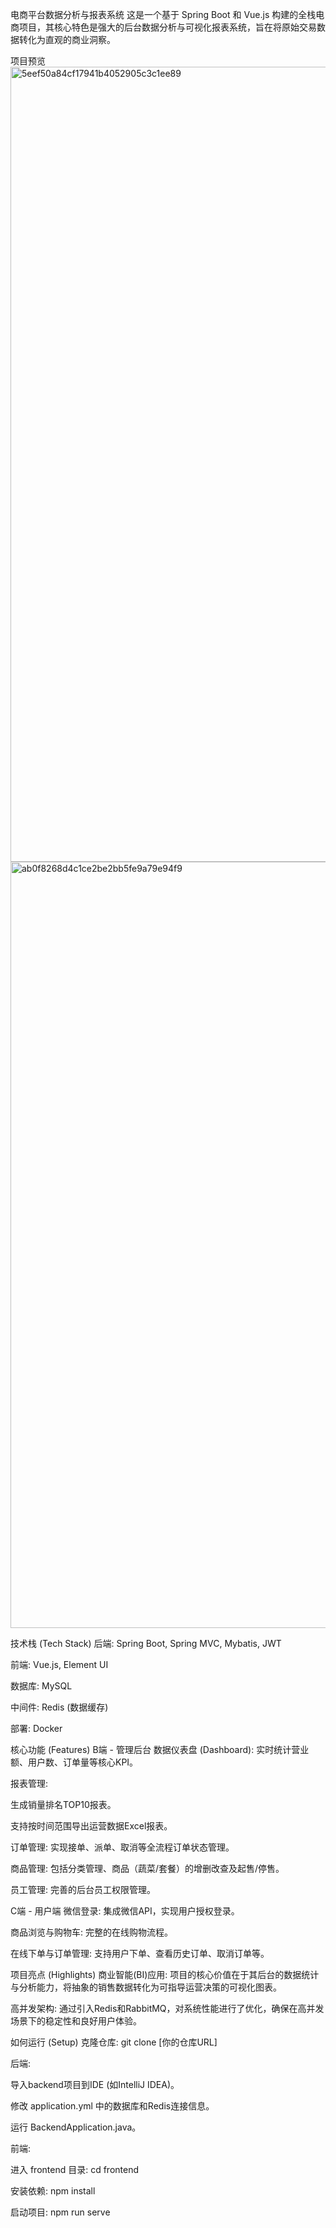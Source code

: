 电商平台数据分析与报表系统
这是一个基于 Spring Boot 和 Vue.js 构建的全栈电商项目，其核心特色是强大的后台数据分析与可视化报表系统，旨在将原始交易数据转化为直观的商业洞察。

项目预览
<img width="2365" height="1272" alt="5eef50a84cf17941b4052905c3c1ee89" src="https://github.com/user-attachments/assets/71ae1fff-a8a6-4e3f-b1e8-3cb802585577" />
<img width="1948" height="1226" alt="ab0f8268d4c1ce2be2bb5fe9a79e94f9" src="https://github.com/user-attachments/assets/f201bd03-7ebb-4e34-b708-f5b3ec21f69d" />


技术栈 (Tech Stack)
后端: Spring Boot, Spring MVC, Mybatis, JWT

前端: Vue.js, Element UI

数据库: MySQL

中间件: Redis (数据缓存)

部署: Docker

核心功能 (Features)
B端 - 管理后台
数据仪表盘 (Dashboard): 实时统计营业额、用户数、订单量等核心KPI。

报表管理:

生成销量排名TOP10报表。

支持按时间范围导出运营数据Excel报表。

订单管理: 实现接单、派单、取消等全流程订单状态管理。

商品管理: 包括分类管理、商品（蔬菜/套餐）的增删改查及起售/停售。

员工管理: 完善的后台员工权限管理。

C端 - 用户端
微信登录: 集成微信API，实现用户授权登录。

商品浏览与购物车: 完整的在线购物流程。

在线下单与订单管理: 支持用户下单、查看历史订单、取消订单等。

项目亮点 (Highlights)
商业智能(BI)应用: 项目的核心价值在于其后台的数据统计与分析能力，将抽象的销售数据转化为可指导运营决策的可视化图表。

高并发架构: 通过引入Redis和RabbitMQ，对系统性能进行了优化，确保在高并发场景下的稳定性和良好用户体验。

如何运行 (Setup)
克隆仓库: git clone [你的仓库URL]

后端:

导入backend项目到IDE (如IntelliJ IDEA)。

修改 application.yml 中的数据库和Redis连接信息。

运行 BackendApplication.java。

前端:

进入 frontend 目录: cd frontend

安装依赖: npm install

启动项目: npm run serve
